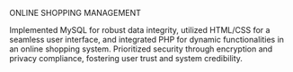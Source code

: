 ONLINE SHOPPING MANAGEMENT


Implemented MySQL for robust data integrity, utilized HTML/CSS
for a seamless user interface, and integrated PHP for dynamic
functionalities in an online shopping system. Prioritized security
through encryption and privacy compliance, fostering user trust
and system credibility.
